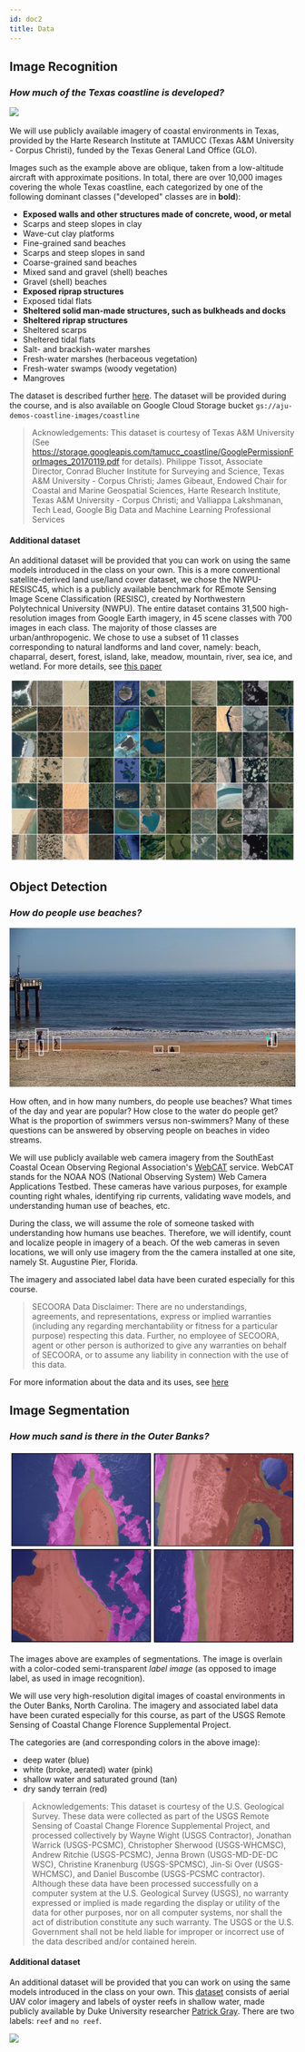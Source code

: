 ```yaml
---
id: doc2
title: Data
---
```


## Image Recognition

### *How much of the Texas coastline is developed?*

![](assets/IMG_6559_SecEFG_Sum12_Pt1_50prc_res.jpg)

We will use publicly available imagery of coastal environments in Texas, provided by the Harte Research Institute at TAMUCC (Texas A&M University - Corpus Christi), funded by the Texas General Land Office (GLO).

Images such as the example above are oblique, taken from a low-altitude aircraft with approximate positions. In total, there are over 10,000 images covering the whole Texas coastline, each categorized by one of the following dominant classes ("developed" classes are in **bold**):

*  **Exposed walls and other structures made of concrete, wood, or metal**
*  Scarps and steep slopes in clay
*  Wave-cut clay platforms
*  Fine-grained sand beaches
*  Scarps and steep slopes in sand
*  Coarse-grained sand beaches
*  Mixed sand and gravel (shell) beaches
*  Gravel (shell) beaches
*  **Exposed riprap structures**
*  Exposed tidal flats
*  **Sheltered solid man-made structures, such as bulkheads and docks**
*  **Sheltered riprap structures**
*  Sheltered scarps
*  Sheltered tidal flats
*  Salt- and brackish-water marshes
*  Fresh-water marshes (herbaceous vegetation)
*  Fresh-water swamps (woody vegetation)
*  Mangroves

The dataset is described further [here](https://cloud.google.com/blog/products/ai-machine-learning/coastal-classifiers-using-automl-vision-to-assess-and-track-environmental-change). The dataset will be provided during the course, and is also available on Google Cloud Storage bucket `gs://aju-demos-coastline-images/coastline`

> Acknowledgements: This dataset is courtesy of Texas A&M University (See https://storage.googleapis.com/tamucc_coastline/GooglePermissionForImages_20170119.pdf  for details). Philippe Tissot, Associate Director, Conrad Blucher Institute for Surveying and Science, Texas A&M University - Corpus Christi; James Gibeaut, Endowed Chair for Coastal and Marine Geospatial Sciences, Harte Research Institute, Texas A&M University - Corpus Christi; and Valliappa Lakshmanan, Tech Lead, Google Big Data and Machine Learning Professional Services

#### Additional dataset

An additional dataset will be provided that you can work on using the same models introduced in the class on your own. This is a more conventional satellite-derived land use/land cover dataset, we chose the NWPU-RESISC45, which is a publicly available benchmark for REmote Sensing Image Scene Classification (RESISC), created by Northwestern Polytechnical University (NWPU). The entire dataset contains 31,500 high-resolution images from Google Earth imagery, in 45 scene classes with 700 images in each class. The majority of those classes are urban/anthropogenic. We chose to use a subset of 11 classes corresponding to natural landforms and land cover, namely: beach, chaparral, desert, forest, island, lake, meadow, mountain, river, sea ice, and wetland. For more details, see [this paper](https://www.mdpi.com/2076-3263/8/7/244)

![](assets/geosciences-08-00244-g003-550.jpg)

## Object Detection

### *How do people use beaches?*

![](assets/beachpeople.png)

How often, and in how many numbers, do people use beaches? What times of the day and year are popular? How close to the water do people get? What is the proportion of swimmers versus non-swimmers? Many of these questions can be answered by observing people on beaches in video streams.

We will use publicly available web camera imagery from the SouthEast Coastal Ocean Observing Regional Association's [WebCAT](https://secoora.org/webcat/) service. WebCAT stands for the NOAA NOS (National Observing System) Web Camera Applications Testbed. These cameras have various purposes, for example counting right whales, identifying rip currents, validating wave models, and understanding human use of beaches, etc.

During the class, we will assume the role of someone tasked with understanding how humans use beaches. Therefore, we will identify, count and localize people in imagery of a beach. Of the web cameras in seven locations, we will only use imagery from the the camera installed at one site, namely St. Augustine Pier, Florida.

The imagery and associated label data have been curated especially for this course.

> SECOORA Data Disclaimer: There are no understandings, agreements, and representations, express or implied warranties (including any regarding merchantability or fitness for a particular purpose) respecting this data. Further, no employee of SECOORA, agent or other person is authorized to give any warranties on behalf of SECOORA, or to assume any liability in connection with the use of this data.

For more information about the data and its uses, see [here](https://secoora.org/data/#products)

## Image Segmentation

### *How much sand is there in the Outer Banks?*

![](assets/imseg.png)

The images above are examples of segmentations. The image is overlain with a color-coded semi-transparent *label image* (as opposed to image label, as used in image recognition).

We will use very high-resolution digital images of coastal environments in the Outer Banks, North Carolina. The imagery and associated label data have been curated especially for this course, as part of the USGS Remote Sensing of Coastal Change Florence Supplemental Project.

The categories are (and corresponding colors in the above image):
* deep water (blue)
* white (broke, aerated) water (pink)
* shallow water and saturated ground (tan)
* dry sandy terrain (red)

> Acknowledgements: This dataset is courtesy of the U.S. Geological Survey. These data were collected as part of the USGS Remote Sensing of Coastal Change Florence Supplemental Project, and processed collectively by Wayne Wight (USGS Contractor), Jonathan Warrick (USGS-PCSMC), Christopher Sherwood (USGS-WHCMSC), Andrew Ritchie (USGS-PCSMC), Jenna Brown (USGS-MD-DE-DC WSC), Christine Kranenburg (USGS-SPCMSC), Jin-Si Over (USGS-WHCMSC), and Daniel Buscombe (USGS-PCSMC contractor). Although these data have been processed successfully on a computer system at the U.S. Geological Survey (USGS), no warranty expressed or implied is made regarding the display or utility of the data for other purposes, nor on all computer systems, nor shall the act of distribution constitute any such warranty. The USGS or the U.S. Government shall not be held liable for improper or incorrect use of the data described and/or contained herein.


#### Additional dataset
An additional dataset will be provided that you can work on using the same models introduced in the class on your own. This [dataset](https://scholars.duke.edu/display/pub1419444) consists of aerial UAV color imagery and labels of oyster reefs in shallow water, made publicly available by Duke University researcher [Patrick Gray](https://github.com/patrickcgray/oyster_net). There are two labels: `reef` and `no reef`.

![](assets/reef_montage.png)
